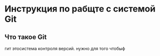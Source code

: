 # **Инструкция по рабщте с системой Git**

## Что такое Git

гит этосистема контроля версий. нужно для того чтобыф
